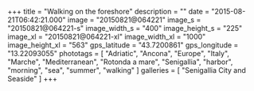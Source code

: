 +++
title = "Walking on the foreshore"
description = ""
date = "2015-08-21T06:42:21.000"
image = "20150821@064221"
image_s = "20150821@064221-s"
image_width_s = "400"
image_height_s = "225"
image_xl = "20150821@064221-xl"
image_width_xl = "1000"
image_height_xl = "563"
gps_latitude = "43.7200861"
gps_longitude = "13.22093055"
phototags = [ "Adriatic", "Ancona", "Europe", "Italy", "Marche", "Mediterranean", "Rotonda a mare", "Senigallia", "harbor", "morning", "sea", "summer", "walking" ]
galleries = [ "Senigallia City and Seaside" ]
+++
